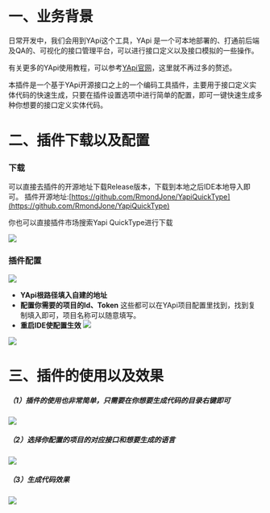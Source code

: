 # 一、业务背景

日常开发中，我们会用到YApi这个工具，YApi 是一个可本地部署的、打通前后端及QA的、可视化的接口管理平台，可以进行接口定义以及接口模拟的一些操作。

有关更多的YApi使用教程，可以参考[YApi官网](https://github.com/YMFE/yapi)，这里就不再过多的赘述。

本插件是一个基于YApi开源接口之上的一个编码工具插件，主要用于接口定义实体代码的快速生成，只要在插件设置选项中进行简单的配置，即可一键快速生成多种你想要的接口定义实体代码。

# 二、插件下载以及配置

### 下载

可以直接去插件的开源地址下载Release版本，下载到本地之后IDE本地导入即可。
插件开源地址:[https://github.com/RmondJone/YapiQuickType](https://github.com/RmondJone/YapiQuickType)

你也可以直接插件市场搜索Yapi QuickType进行下载

![](https://upload-images.jianshu.io/upload_images/6023277-19ff80c7b5f8140c.png?imageMogr2/auto-orient/strip%7CimageView2/2/w/1240)

### 插件配置

![](https://upload-images.jianshu.io/upload_images/6023277-a999ae27dc85b81f.png?imageMogr2/auto-orient/strip%7CimageView2/2/w/1240)

* **YApi根路径填入自建的地址**
* **配置你需要的项目的Id、Token**
  这些都可以在YApi项目配置里找到，找到复制填入即可，项目名称可以随意填写。
* **重启IDE使配置生效**
  ![](https://upload-images.jianshu.io/upload_images/6023277-85457112c3c03aa2.jpg?imageMogr2/auto-orient/strip%7CimageView2/2/w/1240)

![](https://upload-images.jianshu.io/upload_images/6023277-c231a671bb26031b.jpg?imageMogr2/auto-orient/strip%7CimageView2/2/w/1240)

# 三、插件的使用以及效果

##### （1）插件的使用也非常简单，只需要在你想要生成代码的目录右键即可

![](https://upload-images.jianshu.io/upload_images/6023277-293ed1fb413fd868.jpg?imageMogr2/auto-orient/strip%7CimageView2/2/w/1240)

##### （2）选择你配置的项目的对应接口和想要生成的语言

![](https://upload-images.jianshu.io/upload_images/6023277-aec27043fa7781ae.jpg?imageMogr2/auto-orient/strip%7CimageView2/2/w/1240)

##### （3）生成代码效果

![](https://upload-images.jianshu.io/upload_images/6023277-e1f27fe4ceb126c1.jpg?imageMogr2/auto-orient/strip%7CimageView2/2/w/1240)

